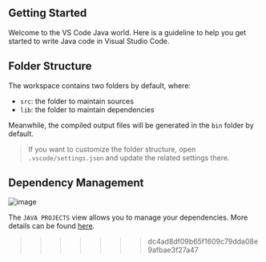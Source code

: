 
## Getting Started

Welcome to the VS Code Java world. Here is a guideline to help you get started to write Java code in Visual Studio Code.

## Folder Structure

The workspace contains two folders by default, where:

- `src`: the folder to maintain sources
- `lib`: the folder to maintain dependencies

Meanwhile, the compiled output files will be generated in the `bin` folder by default.

> If you want to customize the folder structure, open `.vscode/settings.json` and update the related settings there.

## Dependency Management
![image](https://github.com/Reinapepeada/ArnoldFitnessCenterSystem/assets/103573136/57a509cd-33d4-490e-8285-6f0a0dae0e54)


The `JAVA PROJECTS` view allows you to manage your dependencies. More details can be found [here](https://github.com/microsoft/vscode-java-dependency#manage-dependencies).
>>>>>>> dc4ad8df09b65f1609c79dda08e9afbae3f27a47
